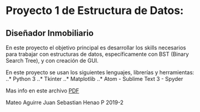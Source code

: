 # Proyecto 1 de Estructura de Datos:
## Diseñador Inmobiliario

En este proyecto el objetivo principal es desarrollar los skills necesarios para trabajar con estructuras de datos,  específicamente con BST (Binary Search Tree), y con creación de GUI.

En este proyecto se usan los siguientes lenguajes, librerías y herramientas:
..* Python 3
..* Tkinter
..* Matplotlib
..* Atom - Sublime Text 3 - Spyder

Mas info en este archivo [PDF](./documentation/info.pdf)

Mateo Aguirre
Juan Sebastian Henao P
2019-2
